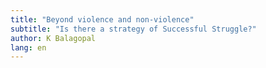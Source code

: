 ```yaml
---
title: "Beyond violence and non-violence"
subtitle: "Is there a strategy of Successful Struggle?"
author: K Balagopal
lang: en
---
```


